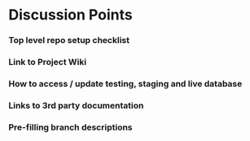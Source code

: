 # Discussion Points
### Top level repo setup checklist
### Link to Project Wiki
### How to access / update testing, staging and live database
### Links to 3rd party documentation
### Pre-filling branch descriptions
